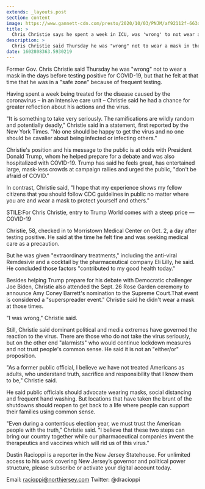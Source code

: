```yaml
--- 
extends: _layouts.post 
section: content 
image: https://www.gannett-cdn.com/presto/2020/10/03/PNJM/af92112f-663d-4dec-b247-410a2f869420-371f3d3f-daf6-43d3-b680-9eac7d0f3304_thumbnail.png?crop=849,478,x0,y0&width=849&height=478&format=pjpg&auto=webp 
title: > 
  Chris Christie says he spent a week in ICU, was 'wrong' to not wear a mask at White House event 
description: > 
  Chris Christie said Thursday he was "wrong" not to wear a mask in the days before testing positive for COVID-19, but that he felt at that time that he was in a "safe zone" because of frequent testing.The ramifications are wildly random and potentially deadly," Christie said in a statement, first reported by the New York Times.Christie said he didn't wear a mask at those times."I was wrong," Christie said."Even during a contentious election year, we must trust the American people with the truth," Christie said. 
date: 1602808363.5930219 
--- 
```

Former Gov. Chris Christie said Thursday he was "wrong" not to wear a mask in the days before testing positive for COVID-19, but that he felt at that time that he was in a "safe zone" because of frequent testing.

Having spent a week being treated for the disease caused by the coronavirus – in an intensive care unit – Christie said he had a chance for greater reflection about his actions and the virus.

"It is something to take very seriously. The ramifications are wildly random and potentially deadly," Christie said in a statement, first reported by the New York Times. "No one should be happy to get the virus and no one should be cavalier about being infected or infecting others."

Christie's position and his message to the public is at odds with President Donald Trump, whom he helped prepare for a debate and was also hospitalized with COVID-19. Trump has said he feels great, has entertained large, mask-less crowds at campaign rallies and urged the public, "don't be afraid of COVID."

In contrast, Christie said, "I hope that my experience shows my fellow citizens that you should follow CDC guidelines in public no matter where you are and wear a mask to protect yourself and others."

STILE:For Chris Christie, entry to Trump World comes with a steep price — COVID-19

Christie, 58, checked in to Morristown Medical Center on Oct. 2, a day after testing positive. He said at the time he felt fine and was seeking medical care as a precaution.

But he was given "extraordinary treatments," including the anti-viral Remdesivir and a cocktail by the pharmaceutical company Eli Lilly, he said. He concluded those factors "contributed to my good health today."

Besides helping Trump prepare for his debate with Democratic challenger Joe Biden, Christie also attended the Sept. 26 Rose Garden ceremony to announce Amy Coney Barrett's nomination to the Supreme Court.That event is considered a "superspreader event." Christie said he didn't wear a mask at those times.

"I was wrong," Christie said.

Still, Christie said dominant political and media extremes have governed the reaction to the virus. There are those who do not take the virus seriously, but on the other end "alarmists" who would continue lockdown measures and not trust people's common sense. He said it is not an "either/or" proposition.

"As a former public official, I believe we have not treated Americans as adults, who understand truth, sacrifice and responsibility that I know them to be," Christie said.

He said public officials should advocate wearing masks, social distancing and frequent hand washing. But locations that have taken the brunt of the shutdowns should reopen to get back to a life where people can support their families using common sense.

"Even during a contentious election year, we must trust the American people with the truth," Christie said. "I believe that these two steps can bring our country together while our pharmaceutical companies invent the therapeutics and vaccines which will rid us of this virus."

Dustin Racioppi is a reporter in the New Jersey Statehouse. For unlimited access to his work covering New Jersey’s governor and political power structure, please subscribe or activate your digital account today.

Email: racioppi@northjersey.com Twitter: @dracioppi